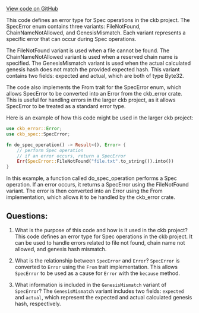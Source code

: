 [View code on GitHub](https://github.com/nervosnetwork/ckb/spec/src/error.rs)

This code defines an error type for Spec operations in the ckb project. The SpecError enum contains three variants: FileNotFound, ChainNameNotAllowed, and GenesisMismatch. Each variant represents a specific error that can occur during Spec operations. 

The FileNotFound variant is used when a file cannot be found. The ChainNameNotAllowed variant is used when a reserved chain name is specified. The GenesisMismatch variant is used when the actual calculated genesis hash does not match the provided expected hash. This variant contains two fields: expected and actual, which are both of type Byte32. 

The code also implements the From trait for the SpecError enum, which allows SpecError to be converted into an Error from the ckb_error crate. This is useful for handling errors in the larger ckb project, as it allows SpecError to be treated as a standard error type. 

Here is an example of how this code might be used in the larger ckb project:

```rust
use ckb_error::Error;
use ckb_spec::SpecError;

fn do_spec_operation() -> Result<(), Error> {
    // perform Spec operation
    // if an error occurs, return a SpecError
    Err(SpecError::FileNotFound("file.txt".to_string()).into())
}
```

In this example, a function called do_spec_operation performs a Spec operation. If an error occurs, it returns a SpecError using the FileNotFound variant. The error is then converted into an Error using the From implementation, which allows it to be handled by the ckb_error crate.
## Questions: 
 1. What is the purpose of this code and how is it used in the ckb project?
   This code defines an error type for Spec operations in the ckb project. It can be used to handle errors related to file not found, chain name not allowed, and genesis hash mismatch.

2. What is the relationship between `SpecError` and `Error`?
   `SpecError` is converted to `Error` using the `From` trait implementation. This allows `SpecError` to be used as a cause for `Error` with the `because` method.

3. What information is included in the `GenesisMismatch` variant of `SpecError`?
   The `GenesisMismatch` variant includes two fields: `expected` and `actual`, which represent the expected and actual calculated genesis hash, respectively.